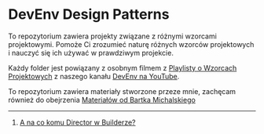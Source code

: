 # DevEnv Design Patterns

To repozytorium zawiera projekty związane z różnymi wzorcami projektowymi. Pomoże Ci zrozumieć naturę różnych wzorców projektowych i nauczyć się ich używać w prawdziwym projekcie.

Każdy folder jest powiązany z osobnym filmem z [Playlisty o Wzorcach Projektowych](https://www.youtube.com/playlist?list=PLJho1cqKni7MpdrsKJIDSFF2_Qot8ffbu) z naszego kanału [DevEnv na YouTube](https://www.youtube.com/channel/UCS7b5QmRNxVOa7MHklWO5nw).

To repozytorium zawiera materiały stworzone przeze mnie, zachęcam również do obejrzenia [Materiałów od Bartka Michalskiego](https://github.com/bartlomiejmichalski/DesignPatterns)

---

1. [A na co komu Director w Builderze?](./movies/1.%20builder-director)